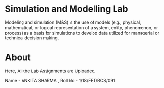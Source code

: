 #  Simulation and Modelling Lab
Modeling and simulation (M&S) is the use of models (e.g., physical, mathematical, or logical representation of a system, entity, phenomenon, or process) as a basis for simulations to develop data utilized for managerial or technical decision making. 

#  About
Here, All the Lab Assignments are Uploaded.

Name - ANKITA SHARMA , 
Roll No - 1/18/FET/BCS/091

